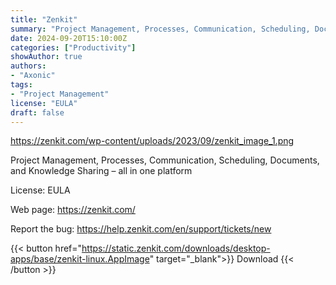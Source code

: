 ```yaml
---
title: "Zenkit"
summary: "Project Management, Processes, Communication, Scheduling, Documents, and Knowledge Sharing – all in one platform."
date: 2024-09-20T15:10:00Z
categories: ["Productivity"]
showAuthor: true
authors:
- "Axonic"
tags: 
- "Project Management"
license: "EULA"
draft: false
---
```


https://zenkit.com/wp-content/uploads/2023/09/zenkit_image_1.png

Project Management, Processes, Communication, Scheduling, Documents, and Knowledge Sharing – all in one platform

License: EULA

Web page: <https://zenkit.com/>  

Report the bug: <https://help.zenkit.com/en/support/tickets/new>  

{{< button href="https://static.zenkit.com/downloads/desktop-apps/base/zenkit-linux.AppImage" target="_blank">}}
Download
{{< /button >}}